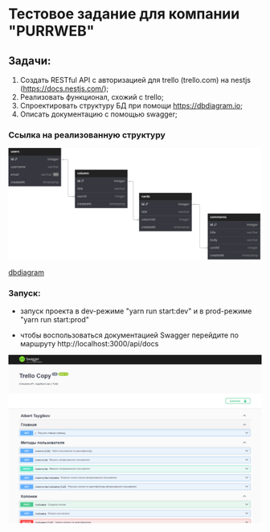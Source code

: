 # Тестовое задание для компании "PURRWEB"

## Задачи:

1. Создать RESTful API с авторизацией для trello (trello.com) на nestjs (https://docs.nestjs.com/);
2. Реализовать функционал, схожий с trello;
3. Спроектировать структуру БД при помощи https://dbdiagram.io;
4. Описать документацию с помощью swagger;

### Ссылка на реализованную структуру

![](schemas.svg)

[dbdiagram](https://dbdiagram.io/d/backend-test-task-similar-to-trello-Diagram-66bf763f8b4bb5230e511f1a)

### Запуск:

- запуск проекта в dev-режиме "yarn run start:dev" и в prod-режиме "yarn run start:prod"

- чтобы воспользоваться документацией Swagger перейдите по маршруту http://localhost:3000/api/docs

![](swagger.png)
